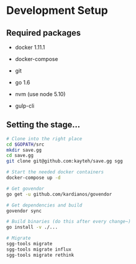 # Development Setup

## Required packages

- docker 1.11.1

- docker-compose

- git

- go 1.6

- nvm (use node 5.10)

- gulp-cli


## Setting the stage...

```bash
# Clone into the right place
cd $GOPATH/src
mkdir save.gg
cd save.gg
git clone git@github.com:kayteh/save.gg sgg

# Start the needed docker containers
docker-compose up -d

# Get govendor
go get -u github.com/kardianos/govendor

# Get dependencies and build
govendor sync

# Build binaries (do this after every change~)
go install -v ./... 

# Migrate
sgg-tools migrate
sgg-tools migrate influx
sgg-tools migrate rethink
```
